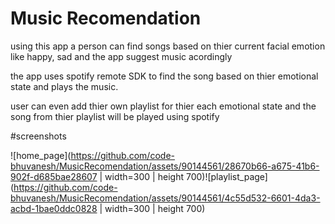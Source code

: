 # Music Recomendation

using this app a person can find songs based on thier current facial emotion like happy, sad and the app suggest music acordingly

the app uses spotify remote SDK to find the song based on thier emotional state and plays the music.

user can even add thier own playlist for thier each emotional state and the song from thier playlist will be played using spotify



#screenshots


![home_page](https://github.com/code-bhuvanesh/MusicRecomendation/assets/90144561/28670b66-a675-41b6-902f-d685bae28607 | width=300 | height 700)![playlist_page](https://github.com/code-bhuvanesh/MusicRecomendation/assets/90144561/4c55d532-6601-4da3-acbd-1bae0ddc0828 | width=300 | height 700)


